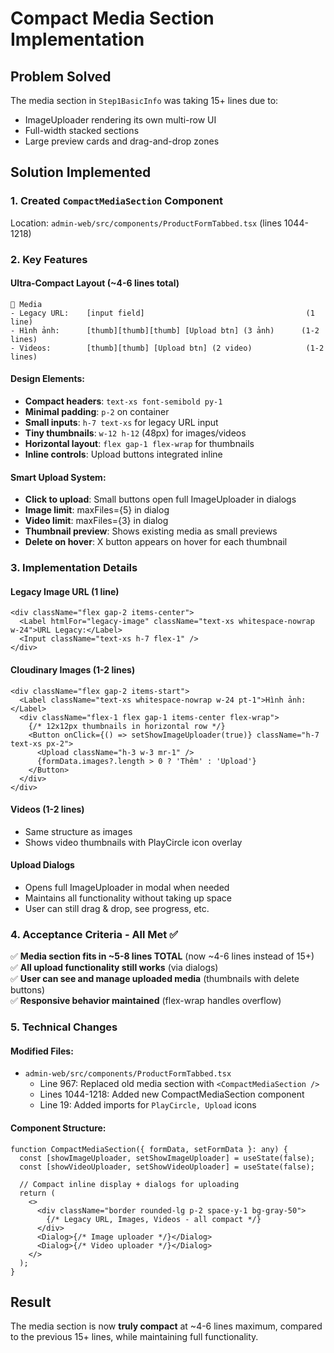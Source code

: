 # Compact Media Section Implementation

## Problem Solved
The media section in `Step1BasicInfo` was taking 15+ lines due to:
- ImageUploader rendering its own multi-row UI
- Full-width stacked sections
- Large preview cards and drag-and-drop zones

## Solution Implemented

### 1. Created `CompactMediaSection` Component
Location: `admin-web/src/components/ProductFormTabbed.tsx` (lines 1044-1218)

### 2. Key Features

#### Ultra-Compact Layout (~4-6 lines total)
```
📸 Media
- Legacy URL:    [input field]                                    (1 line)
- Hình ảnh:      [thumb][thumb][thumb] [Upload btn] (3 ảnh)      (1-2 lines)
- Videos:        [thumb][thumb] [Upload btn] (2 video)            (1-2 lines)
```

#### Design Elements:
- **Compact headers**: `text-xs font-semibold py-1`
- **Minimal padding**: `p-2` on container
- **Small inputs**: `h-7 text-xs` for legacy URL input
- **Tiny thumbnails**: `w-12 h-12` (48px) for images/videos
- **Horizontal layout**: `flex gap-1 flex-wrap` for thumbnails
- **Inline controls**: Upload buttons integrated inline

#### Smart Upload System:
- **Click to upload**: Small buttons open full ImageUploader in dialogs
- **Image limit**: maxFiles={5} in dialog
- **Video limit**: maxFiles={3} in dialog
- **Thumbnail preview**: Shows existing media as small previews
- **Delete on hover**: X button appears on hover for each thumbnail

### 3. Implementation Details

#### Legacy Image URL (1 line)
```tsx
<div className="flex gap-2 items-center">
  <Label htmlFor="legacy-image" className="text-xs whitespace-nowrap w-24">URL Legacy:</Label>
  <Input className="text-xs h-7 flex-1" />
</div>
```

#### Cloudinary Images (1-2 lines)
```tsx
<div className="flex gap-2 items-start">
  <Label className="text-xs whitespace-nowrap w-24 pt-1">Hình ảnh:</Label>
  <div className="flex-1 flex gap-1 items-center flex-wrap">
    {/* 12x12px thumbnails in horizontal row */}
    <Button onClick={() => setShowImageUploader(true)} className="h-7 text-xs px-2">
      <Upload className="h-3 w-3 mr-1" />
      {formData.images?.length > 0 ? 'Thêm' : 'Upload'}
    </Button>
  </div>
</div>
```

#### Videos (1-2 lines)
- Same structure as images
- Shows video thumbnails with PlayCircle icon overlay

#### Upload Dialogs
- Opens full ImageUploader in modal when needed
- Maintains all functionality without taking up space
- User can still drag & drop, see progress, etc.

### 4. Acceptance Criteria - All Met ✅

✅ **Media section fits in ~5-8 lines TOTAL** (now ~4-6 lines instead of 15+)  
✅ **All upload functionality still works** (via dialogs)  
✅ **User can see and manage uploaded media** (thumbnails with delete buttons)  
✅ **Responsive behavior maintained** (flex-wrap handles overflow)

### 5. Technical Changes

#### Modified Files:
- `admin-web/src/components/ProductFormTabbed.tsx`
  - Line 967: Replaced old media section with `<CompactMediaSection />`
  - Lines 1044-1218: Added new CompactMediaSection component
  - Line 19: Added imports for `PlayCircle, Upload` icons

#### Component Structure:
```tsx
function CompactMediaSection({ formData, setFormData }: any) {
  const [showImageUploader, setShowImageUploader] = useState(false);
  const [showVideoUploader, setShowVideoUploader] = useState(false);
  
  // Compact inline display + dialogs for uploading
  return (
    <>
      <div className="border rounded-lg p-2 space-y-1 bg-gray-50">
        {/* Legacy URL, Images, Videos - all compact */}
      </div>
      <Dialog>{/* Image uploader */}</Dialog>
      <Dialog>{/* Video uploader */}</Dialog>
    </>
  );
}
```

## Result
The media section is now **truly compact** at ~4-6 lines maximum, compared to the previous 15+ lines, while maintaining full functionality.
